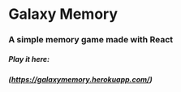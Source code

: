 # Galaxy Memory

### A simple memory game made with React 

##### Play it here: 
##### (https://galaxymemory.herokuapp.com/)

